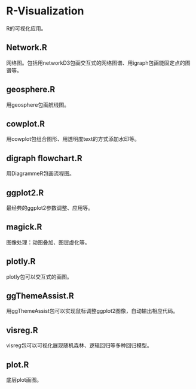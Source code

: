 # R-Visualization
R的可视化应用。

## Network.R
网络图。包括用networkD3包画交互式的网络图谱、用igraph包画能固定点的图谱等。

## geosphere.R
用geosphere包画航线图。

## cowplot.R
用cowplot包组合图形、用透明度text的方式添加水印等。

## digraph flowchart.R
用DiagrammeR包画流程图。

## ggplot2.R
最经典的ggplot2参数调整、应用等。

## magick.R
图像处理：动图叠加、图层虚化等。

## plotly.R
plotly包可以交互式的画图。

## ggThemeAssist.R
用ggThemeAssist包可以实现鼠标调整ggplot2图像，自动输出相应代码。

## visreg.R
visreg包可以可视化展现随机森林、逻辑回归等多种回归模型。

## plot.R
底层plot画图。
